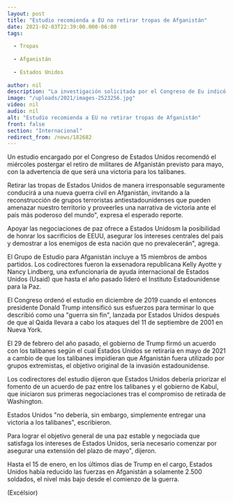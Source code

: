 ```yaml
---
layout: post
title: "Estudio recomienda a EU no retirar tropas de Afganistán"
date: 2021-02-03T22:39:00.000-06:00
tags:
  
  - Tropas
  
  - Afganistán
  
  - Estados Unidos
  
author: nil
description: "La investigación solicitada por el Congreso de Eu indicó que retirar a las tropas de Afganistán sería una victoria para los talibanes."
image: "/uploads/2021/images-2523256.jpg"
video: nil
audio: nil
alt: "Estudio recomienda a EU no retirar tropas de Afganistán"
front: false
section: "Internacional"
redirect_from: /news/182682
---
```


Un estudio encargado por el Congreso de Estados Unidos recomendó el miércoles postergar el retiro de militares de Afganistán previsto para mayo, con la advertencia de que será una victoria para los talibanes.

Retirar las tropas de Estados Unidos de manera irresponsable seguramente conducirá a una nueva guerra civil en Afganistán, invitando a la reconstrucción de grupos terroristas antiestadounidenses que pueden amenazar nuestro territorio y proveerles una narrativa de victoria ante el país más poderoso del mundo", expresa el esperado reporte. 

 
Apoyar las negociaciones de paz ofrece a Estados Unidosm la posibilidad de honrar los sacrificios de EEUU, asegurar los intereses centrales del país y demostrar a los enemigos de esta nación que no prevalecerán", agrega. 

El Grupo de Estudio para Afganistán incluye a 15 miembros de ambos partidos. Los codirectores fueron la exsenadora republicana Kelly Ayotte y Nancy Lindberg, una exfuncionaria de ayuda internacional de Estados Unidos (Usaid) que hasta el año pasado lideró el Instituto Estadounidense para la Paz. 

El Congreso ordenó el estudio en diciembre de 2019 cuando el entonces presidente Donald Trump intensificó sus esfuerzos para terminar lo que describió como una "guerra sin fin", lanzada por Estados Unidos después de que al Qaida llevara a cabo los ataques del 11 de septiembre de 2001 en Nueva York. 

El 29 de febrero del año pasado, el gobierno de Trump firmó un acuerdo con los talibanes según el cual Estados Unidos se retiraría en mayo de 2021 a cambio de que los talibanes impidieran que Afganistán fuera utilizado por grupos extremistas, el objetivo original de la invasión estadounidense. 

Los codirectores del estudio dijeron que Estados Unidos debería priorizar el fomento de un acuerdo de paz entre los talibanes y el gobierno de Kabul, que iniciaron sus primeras negociaciones tras el compromiso de retirada de Washington. 

Estados Unidos "no debería, sin embargo, simplemente entregar una victoria a los talibanes", escribieron.

Para lograr el objetivo general de una paz estable y negociada que satisfaga los intereses de Estados Unidos, sería necesario comenzar por asegurar una extensión del plazo de mayo", dijeron. 

Hasta el 15 de enero, en los últimos días de Trump en el cargo, Estados Unidos había reducido las fuerzas en Afganistán a solamente 2.500 soldados, el nivel más bajo desde el comienzo de la guerra.

(Excélsior)